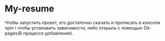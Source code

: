 # My-resume

</p>Чтобы запустить проект, его достаточно скачать и прописать в консоли npm i чтобы установить зависимости, либо открыть с помощью Git-pages(В процессе добавления).</p>
